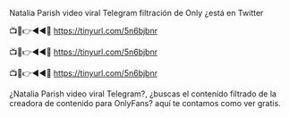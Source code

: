 Natalia Parish video viral Telegram filtración de Only ¿está en Twitter

📺📱👉◄◄🔴  https://tinyurl.com/5n6bjbnr

📺📱👉◄◄🔴  https://tinyurl.com/5n6bjbnr

📺📱👉◄◄🔴  https://tinyurl.com/5n6bjbnr


¿Natalia Parish video viral Telegram?, ¿buscas el contenido filtrado de la creadora de contenido para OnlyFans? aquí te contamos como ver gratis.
